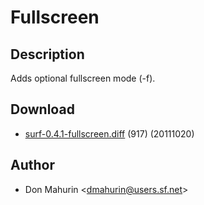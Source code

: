 Fullscreen
==========

Description
-----------

Adds optional fullscreen mode (-f).

Download
--------

* [surf-0.4.1-fullscreen.diff](surf-0.4.1-fullscreen.diff) (917) (20111020)

Author
------

* Don Mahurin <[dmahurin@users.sf.net](mailto:dmahurin@users.sf.net)>

